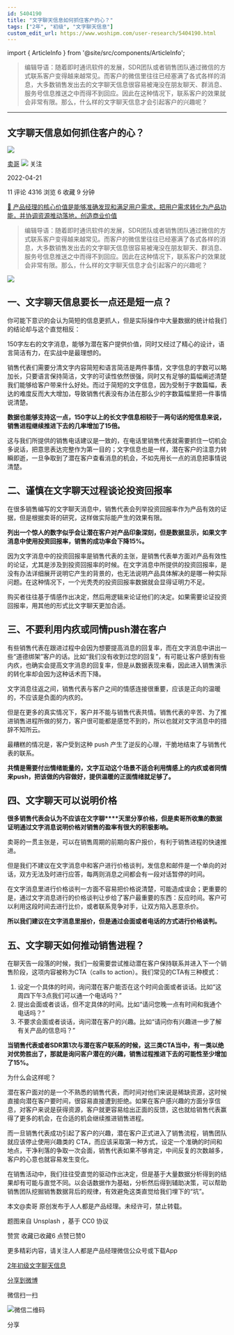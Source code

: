 ```yaml
---
id: 5404190
title: "文字聊天信息如何抓住客户的心？"
tags: ["2年", "初级", "文字聊天信息"]
custom_edit_url: https://www.woshipm.com/user-research/5404190.html
---
```

import { ArticleInfo } from '@site/src/components/ArticleInfo';

<ArticleInfo
    author="卖哥"
    authorLink="https://www.woshipm.com/u/1327927"
    published="2022-04-21"
    views={4316}
    comments={11}
    collects={6}
/>

> 编辑导语：随着即时通讯软件的发展，SDR团队或者销售团队通过微信的方式联系客户变得越来越常见。而客户的微信里往往已经塞满了各式各样的消息，大多数销售发出去的文字聊天信息很容易被淹没在朋友聊天、群消息、服务号信息推送之中而得不到回应。因此在这种情况下，联系客户的效果就会非常有限。那么，什么样的文字聊天信息才会引起客户的兴趣呢？

---

## 文字聊天信息如何抓住客户的心？

[![](https://image.woshipm.com/wp-files/2021/09/hZVY8k7V5oVLRPY8BAM4.jpg!/both/72x72)](https://www.woshipm.com/u/1327927)

[卖哥](https://www.woshipm.com/u/1327927) ![](https://static.woshipm.com/tag/1101_1@2x.png) 关注

2022-04-21

11 评论 4316 浏览 6 收藏 9 分钟

[🔗 产品经理的核心价值是能够准确发现和满足用户需求，把用户需求转化为产品功能，并协调资源推动落地，创造商业价值](https://ke.qidianla.com/courses/90pm)

> 编辑导语：随着即时通讯软件的发展，SDR团队或者销售团队通过微信的方式联系客户变得越来越常见。而客户的微信里往往已经塞满了各式各样的消息，大多数销售发出去的文字聊天信息很容易被淹没在朋友聊天、群消息、服务号信息推送之中而得不到回应。因此在这种情况下，联系客户的效果就会非常有限。那么，什么样的文字聊天信息才会引起客户的兴趣呢？

![](https://image.yunyingpai.com/wp/2022/04/LbZwwlO7rGOUYTXu5nm3.jpg)

## 一、文字聊天信息要长一点还是短一点？

你可能下意识的会认为简短的信息更抓人，但是实际操作中大量数据的统计给我们的结论却与这个直觉相反：

150字左右的文字消息，能够为潜在客户提供价值，同时又经过了精心的设计，语言简洁有力，在实战中是最理想的。

销售代表们需要分清文字内容简短和语言简洁是两件事情，文字信息的字数可以略加长，只要语言保持简洁，文字的可读性依然很强，同时又有足够的篇幅阐述清楚我们能够给客户带来什么好处。而过于简短的文字信息，因为受制于字数篇幅，表达的难度反而大大增加，导致销售代表没有办法在那么少的字数篇幅里把一件事情说清楚。

**数据也能够支持这一点，150字以上的长文字信息相较于一两句话的短信息来说，销售进程继续推进下去的几率增加了15倍。**

这与我们所提供的销售电话建议是一致的，在电话里销售代表就需要抓住一切机会多说话，把意思表达完整作为第一目的；文字信息也是一样，潜在客户的注意力转瞬即逝，一旦争取到了潜在客户查看消息的机会，不如先用长一点的消息把事情说清楚。

## 二、谨慎在文字聊天过程谈论投资回报率

在很多销售编写的文字聊天消息中，销售代表会列举投资回报率作为产品有效的证据，但是根据卖哥的研究，这样做实际能产生的效果有限。

**列出一个惊人的数字似乎会让潜在客户对产品印象深刻，但是数据显示，如果文字消息中使用投资回报率，销售的成功率会下降15%。**

因为文字消息中的投资回报率是销售代表的主张，是销售代表单方面对产品有效性的论证，尤其是涉及到投资回报率的时候。在文字消息中所提供的投资回报率，是没有办法详细展开说明它产生的背景的，也无法说明产品具体解决的是哪一种实际问题。在这种情况下，一个光秃秃的投资回报率数据就会显得证明力不足。

购买者往往基于情感作出决定，然后用逻辑来论证他们的决定。如果需要论证投资回报率，用其他的形式比文字聊天更加合适。

## 三、不要利用内疚或同情push潜在客户

有些销售代表在跟进过程中会因为想要提高消息的回复率，而在文字消息中讲出一些“道德绑架”客户的话。比如“我们没有收到过您的回复”，有可能让客户感到有些内疚，也确实会提高文字消息的回复率，但是从数据表现来看，因此进入销售演示的转化率却会因为这种话术而下降。

文字消息往返之间，销售代表与客户之间的情感连接很重要，应该是正向的温暖的，不应该是负面的内疚的。

但是在更多的真实情况下，客户并不能与销售代表共情。销售代表的辛苦、为了推进销售进程所做的努力，客户很可能都是感觉不到的，所以也就对文字消息中的措辞不知所云。

最糟糕的情况是，客户受到这种 push 产生了逆反的心理，干脆地结束了与销售代表的联系。

**共情是需要付出情绪能量的，文字互动这个场景不适合利用情感上的内疚或者同情来push，把该做的内容做好，提供温暖的正面情绪就足够了。**

## 四、文字聊天可以说明价格

**很多销售代表会认为不应该在文字聊****天里分享价格，但是卖哥所收集的数据证明通过文字消息说明价格对销售的盈率有很大的积极影响。**

卖哥的一贯主张是，可以在销售周期的前期向客户报价，有利于销售进程的快速推进。

但是我们不建议在文字消息中和客户进行价格谈判，发信息和邮件是一个单向的对话，双方无法及时进行应答，每两则消息之间都会有一段对话暂停的时间。

在文字消息里进行价格谈判一方面不容易把价格说清楚，可能造成误会；更重要的是，通过文字消息进行的价格谈判让步给了客户最重要的东西：反应时间。客户可以利用这段时间去进行比价，或者联系竞争对手，让双方陷入恶意杀价。

**所以我们建议在文字消息里报价，但是通过会面或者电话的方式进行价格谈判。**

## 五、文字聊天如何推动销售进程？

在聊天告一段落的时候，我们一般需要尝试推动潜在客户保持联系并进入下一个销售阶段，这项内容被称为CTA（calls to action）。我们常见的CTA有三种模式：

1.  设定一个具体的时间，询问潜在客户能否在这个时间会面或者谈话。比如“这周四下午3点我们可以通一个电话吗？”
2.  提出会面或者谈话，但不定具体的时间。比如“请问您晚一点有时间和我通个电话吗？”
3.  不要求会面或者谈话，询问潜在客户的兴趣。比如“请问你有兴趣进一步了解有关产品的信息吗？”

**当销售代表或者SDR第1次与潜在客户联系的时候，这三类CTA当中，有一类以绝对优势胜出了，那就是询问客户潜在的兴趣，销售过程推进下去的可能性至少增加了15%。**

为什么会这样呢？

潜在客户面对的是一个不熟悉的销售代表，而时间对他们来说是稀缺资源，这时候直接向潜在客户要时间，很容易直接遭到拒绝。如果在客户感兴趣的方面分享信息，对客户来说是获得资源，客户就更容易给出正面的反馈，这也就给销售代表赢得了更多的机会，在合适的机会继续推进销售进程。

而一旦销售代表成功引起了客户的兴趣，潜在客户正式进入了销售流程，销售团队就应该停止使用兴趣类的 CTA，而应该采取第一种方式，设定一个准确的时间和地点，干净利落的争取一次会面，销售代表如果不够肯定，中间反复的次数越多，客户的心意也就容易发生变化。

在销售活动中，我们往往受直觉的驱动作出决定，但是基于大量数据分析得到的结果却有可能与直觉不同。以会话数据作为基础，分析然后得到辅助决策，可以帮助销售团队挖掘销售数据背后的规律，有效避免这类直觉给我们埋下的“坑”。

本文@卖哥 原创发布于人人都是产品经理。未经许可，禁止转载。

题图来自 Unsplash ，基于 CC0 协议

赞赏 收藏已收藏6 点赞已赞0

更多精彩内容，请关注人人都是产品经理微信公众号或下载App

[2年](https://www.woshipm.com/tag/2%e5%b9%b4)[初级](https://www.woshipm.com/tag/%e5%88%9d%e7%ba%a7)[文字聊天信息](https://www.woshipm.com/tag/%e6%96%87%e5%ad%97%e8%81%8a%e5%a4%a9%e4%bf%a1%e6%81%af)

[分享到微博](https://service.weibo.com/share/share.php?appkey=2775287854&title=文字聊天信息如何抓住客户的心？&url=https://www.woshipm.com/user-research/5404190.html&pic=https://image.yunyingpai.com/wp/2022/04/LbZwwlO7rGOUYTXu5nm3.jpg)

微信扫一扫

![微信二维码](https://api.pwmqr.com/qrcode/create/?url=https://www.woshipm.com/user-research/5404190.html)

分享